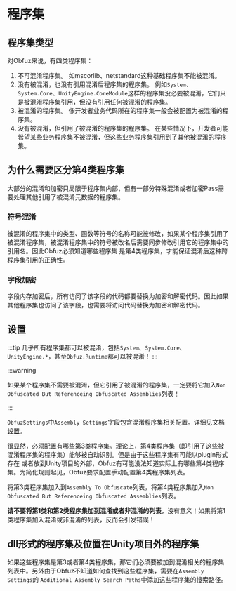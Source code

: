 # 程序集

## 程序集类型

对Obfuz来说，有四类程序集：

1. 不可混淆程序集。 如mscorlib、netstandard这种基础程序集不能被混淆。
2. 没有被混淆，也没有引用混淆后程序集的程序集。 例如`System`、`System.Core`、`UnityEngine.CoreModule`这样的程序集没必要被混淆，它们只是被混淆程序集引用，但没有引用任何被混淆的程序集。
3. 被混淆的程序集。 像开发者业务代码所在的程序集一般会被配置为被混淆的程序集。
4. 没有被混淆，但引用了被混淆的程序集的程序集。 在某些情况下，开发者可能希望某些业务程序集不被混淆，但这些业务程序集引用到了其他被混淆的程序集。

## 为什么需要区分第4类程序集

大部分的混淆和加密只局限于程序集内部，但有一部分特殊混淆或者加密Pass需要处理其他引用了被混淆元数据的程序集。

### 符号混淆

被混淆的程序集中的类型、函数等符号的名称可能被修改，如果某个程序集引用了被混淆程序集，被混淆程序集中的符号被改名后需要同步修改引用它的程序集中的引用名。因此Obfuz必须知道哪些程序集
是第4类程序集，才能保证混淆后这种跨程序集引用的正确性。

### 字段加密

字段内存加密后，所有访问了该字段的代码都要替换为加密和解密代码。因此如果其他程序集也访问了该字段，也需要将访问代码替换为加密和解密代码。

## 设置

:::tip
几乎所有程序集都可以被混淆，包括`System`、`System.Core`、`UnityEngine.*`，甚至`Obfuz.Runtime`都可以被混淆！
:::

:::warning

如果某个程序集不需要被混淆，但它引用了被混淆的程序集，一定要将它加入`Non Obfuscated But Referenceing Obfuscated Assemblies`列表！

:::

`ObfuzSettings`中`Assembly Settings`字段包含混淆程序集相关配置。详细见文档[设置](./configuration)。

很显然，必须配置有哪些第3类程序集。理论上，第4类程序集（即引用了这些被混淆程序集的程序集）能够被自动识别。但是由于这些程序集有可能以plugin形式存在
或者放到Unity项目的外部，Obfuz有可能没法知道实际上有哪些第4类程序集。为简化规则起见，Obfuz要求配置手动配置第4类程序集列表。

将第3类程序集加入到`Assembly To Obfuscate`列表，将第4类程序集加入`Non Obfuscated But Referenceing Obfuscated Assemblies`列表。

**请不要将第1类和第2类程序集加到混淆或者非混淆的列表**，没有意义！如果将第1类程序集加入混淆或非混淆的列表，反而会引发错误！

## dll形式的程序集及位置在Unity项目外的程序集

如果这些程序集是第3或者第4类程序集，那它们必须要被加到混淆相关的程序集列表中。另外由于Obfuz不知道如何查找到这些程序集，需要在`Assembly Settings`的
`Additional Assembly Search Paths`中添加这些程序集的搜索路径。
